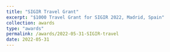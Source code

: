 ```yaml
---
title: "SIGIR Travel Grant"
excerpt: "$1000 Travel Grant for SIGIR 2022, Madrid, Spain"
collection: awards
type: "awards"
permalink: /awards/2022-05-31-SIGIR-travel
date: 2022-05-31
---
```

